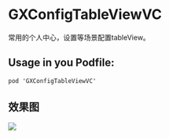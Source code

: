 # GXConfigTableViewVC
常用的个人中心，设置等场景配置tableView。

Usage in you Podfile:
--
```
pod 'GXConfigTableViewVC'
```
效果图
--
<p align="left">
<img src="https://github.com/gsyhei/GXConfigTableViewVC/blob/main/GXConfigTableViewVCSample.png">
</p>
